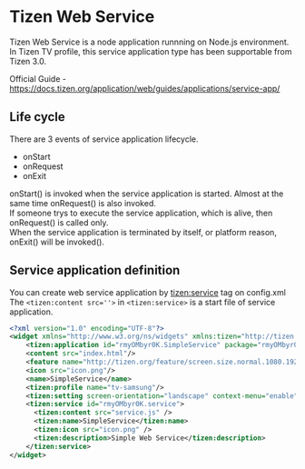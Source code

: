 # Tizen Web Service
Tizen Web Service is a node application runnning on Node.js environment. In Tizen TV profile, this service application type has been supportable from Tizen 3.0.

Official Guide - https://docs.tizen.org/application/web/guides/applications/service-app/

## Life cycle
There are 3 events of service application lifecycle.
 - onStart
 - onRequest
 - onExit

onStart() is invoked when the service application is started. Almost at the same time onRequest() is also invoked.<br>
If someone trys to execute the service application, which is alive, then onRequest() is called only.<br>
When the service application is terminated by itself, or platform reason, onExit() will be invoked().

## Service application definition

You can create web service application by <tizen:service> tag on config.xml<br>
The `<tizen:content src=''>` in `<tizen:service>` is a start file of service application.

```xml
<?xml version="1.0" encoding="UTF-8"?>
<widget xmlns="http://www.w3.org/ns/widgets" xmlns:tizen="http://tizen.org/ns/widgets" id="http://yourdomain/SimpleService" version="1.0.0" viewmodes="maximized">
    <tizen:application id="rmyOMbyr0K.SimpleService" package="rmyOMbyr0K" required_version="2.3"/>
    <content src="index.html"/>
    <feature name="http://tizen.org/feature/screen.size.normal.1080.1920"/>
    <icon src="icon.png"/>
    <name>SimpleService</name>
    <tizen:profile name="tv-samsung"/>
    <tizen:setting screen-orientation="landscape" context-menu="enable" background-support="disable" encryption="disable" install-location="auto" hwkey-event="enable"/>
    <tizen:service id="rmyOMbyr0K.service">
      <tizen:content src="service.js" />
      <tizen:name>SimpleService</tizen:name>
      <tizen:icon src="icon.png" />
      <tizen:description>Simple Web Service</tizen:description>      
    </tizen:service>
</widget>
```
